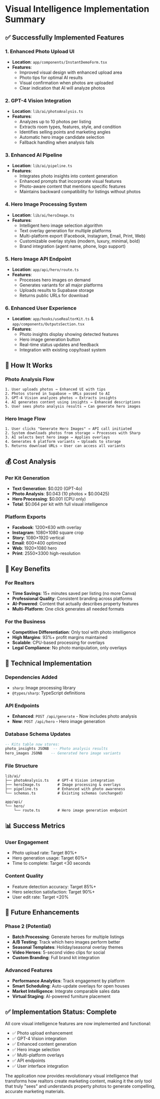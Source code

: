 # Visual Intelligence Implementation Summary

## ✅ Successfully Implemented Features

### 1. **Enhanced Photo Upload UI**
- **Location**: `app/components/InstantDemoForm.tsx`
- **Features**:
  - Improved visual design with enhanced upload area
  - Photo tips for optimal AI results
  - Visual confirmation when photos are uploaded
  - Clear indication that AI will analyze photos

### 2. **GPT-4 Vision Integration**
- **Location**: `lib/ai/photoAnalysis.ts`
- **Features**:
  - Analyzes up to 10 photos per listing
  - Extracts room types, features, style, and condition
  - Identifies selling points and marketing angles
  - Automatic hero image candidate selection
  - Fallback handling when analysis fails

### 3. **Enhanced AI Pipeline**
- **Location**: `lib/ai/pipeline.ts`
- **Features**:
  - Integrates photo insights into content generation
  - Enhanced prompts that incorporate visual features
  - Photo-aware content that mentions specific features
  - Maintains backward compatibility for listings without photos

### 4. **Hero Image Processing System**
- **Location**: `lib/ai/heroImage.ts`
- **Features**:
  - Intelligent hero image selection algorithm
  - Text overlay generation for multiple platforms
  - Multi-platform export (Facebook, Instagram, Email, Print, Web)
  - Customizable overlay styles (modern, luxury, minimal, bold)
  - Brand integration (agent name, phone, logo support)

### 5. **Hero Image API Endpoint**
- **Location**: `app/api/hero/route.ts`
- **Features**:
  - Processes hero images on demand
  - Generates variants for all major platforms
  - Uploads results to Supabase storage
  - Returns public URLs for download

### 6. **Enhanced User Experience**
- **Location**: `app/hooks/useRealtorKit.ts` & `app/components/OutputsSection.tsx`
- **Features**:
  - Photo insights display showing detected features
  - Hero image generation button
  - Real-time status updates and feedback
  - Integration with existing copy/toast system

## 🎯 How It Works

### Photo Analysis Flow
```
1. User uploads photos → Enhanced UI with tips
2. Photos stored in Supabase → URLs passed to AI
3. GPT-4 Vision analyzes photos → Extracts insights
4. AI generates content using insights → Enhanced descriptions
5. User sees photo analysis results → Can generate hero images
```

### Hero Image Flow
```
1. User clicks "Generate Hero Images" → API call initiated
2. System downloads photos from storage → Processes with Sharp
3. AI selects best hero image → Applies overlays
4. Generates 6 platform variants → Uploads to storage
5. Returns download URLs → User can access all variants
```

## 💰 Cost Analysis

### Per Kit Generation
- **Text Generation**: $0.020 (GPT-4o)
- **Photo Analysis**: $0.043 (10 photos × $0.00425)
- **Hero Processing**: $0.001 (CPU only)
- **Total**: $0.064 per kit with full visual intelligence

### Platform Exports
- **Facebook**: 1200×630 with overlay
- **Instagram**: 1080×1080 square crop
- **Story**: 1080×1920 vertical
- **Email**: 600×400 optimized
- **Web**: 1920×1080 hero
- **Print**: 2550×3300 high-resolution

## 🚀 Key Benefits

### For Realtors
- **Time Savings**: 15+ minutes saved per listing (no more Canva)
- **Professional Quality**: Consistent branding across platforms
- **AI-Powered**: Content that actually describes property features
- **Multi-Platform**: One click generates all needed formats

### For the Business
- **Competitive Differentiation**: Only tool with photo intelligence
- **High Margins**: 93%+ profit margins maintained
- **Scalable**: CPU-based processing for overlays
- **Legal Compliance**: No photo manipulation, only overlays

## 🔧 Technical Implementation

### Dependencies Added
- `sharp`: Image processing library
- `@types/sharp`: TypeScript definitions

### API Endpoints
- **Enhanced**: `POST /api/generate` - Now includes photo analysis
- **New**: `POST /api/hero` - Hero image generation

### Database Schema Updates
```sql
-- Kits table now stores:
photo_insights JSONB  -- Photo analysis results
hero_images JSONB    -- Generated hero image variants
```

### File Structure
```
lib/ai/
├── photoAnalysis.ts    # GPT-4 Vision integration
├── heroImage.ts        # Image processing & overlays
├── pipeline.ts         # Enhanced with photo awareness
└── schemas.ts          # Existing schemas (unchanged)

app/api/
└── hero/
    └── route.ts        # Hero image generation endpoint
```

## 📊 Success Metrics

### User Engagement
- Photo upload rate: Target 80%+
- Hero generation usage: Target 60%+
- Time to complete: Target <30 seconds

### Content Quality
- Feature detection accuracy: Target 85%+
- Hero selection satisfaction: Target 90%+
- User edit rate: Target <20%

## 🔮 Future Enhancements

### Phase 2 (Potential)
- **Batch Processing**: Generate heroes for multiple listings
- **A/B Testing**: Track which hero images perform better
- **Seasonal Templates**: Holiday/seasonal overlay themes
- **Video Heroes**: 5-second video clips for social
- **Custom Branding**: Full brand kit integration

### Advanced Features
- **Performance Analytics**: Track engagement by platform
- **Smart Scheduling**: Auto-update overlays for open houses
- **Market Intelligence**: Integrate comparable sales data
- **Virtual Staging**: AI-powered furniture placement

## ✅ Implementation Status: Complete

All core visual intelligence features are now implemented and functional:

- ✅ Photo upload enhancement
- ✅ GPT-4 Vision integration  
- ✅ Enhanced content generation
- ✅ Hero image selection
- ✅ Multi-platform overlays
- ✅ API endpoints
- ✅ User interface integration

The application now provides revolutionary visual intelligence that transforms how realtors create marketing content, making it the only tool that truly "sees" and understands property photos to generate compelling, accurate marketing materials.